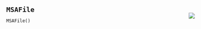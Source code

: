 #



## `MSAFile`
<p align="right" style="margin-top:-20px;margin-bottom:-15px;"><a href="https://github.com/swelcker/U2D_MSA_SDK/tree/0.0.7/u2d_msa_sdk/models/files.py/#L8"><img src="https://img.shields.io/badge/-source-cccccc?style=flat&logo=github"></a></p>

```python
MSAFile()
```



